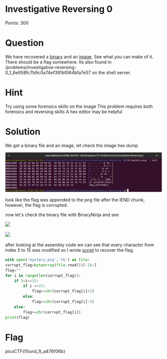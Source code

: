 # Investigative Reversing 0

Points: 300

# Question

We have recovered a [binary](mystery) and an [image](mystery.png). See what you can make of it. There should be a flag somewhere. Its also found in /problems/investigative-reversing-0_1_6e958fc7b9c0a74ef391bf064bfa7e57 on the shell server.

# Hint 

Try using some forensics skills on the image
This problem requires both forensics and reversing skills
A hex editor may be helpful

# Solution

We get a binary file and an image, let check the image hex dump 

![](Ir0.png)


look like the flag was appended to the png file after the IEND chunk, however, the flag is corrupted.


now let's check the binary file with BinaryNinja and see

![](ninj1.png)

![](ninj2.png)


after looking at the assembly code we can see that every character from index 5 to 15 was modified so I wrote [script](script.py) to recover the flag.

```python
with open('mystery.png','rb') as file:
corrupt_flag=bytearray(file.read())[-26:]
flag=""
for i in range(len(corrupt_flag)):
    if 5<i<=15:
        if i ==15:
            flag+=chr(corrupt_flag[i]+3)
        else:
            flag+=chr(corrupt_flag[i]-5)
    else:
        flag+=chr(corrupt_flag[i])
print(flag)
```

 

# Flag
picoCTF{f0und_1t_a476f06b}

